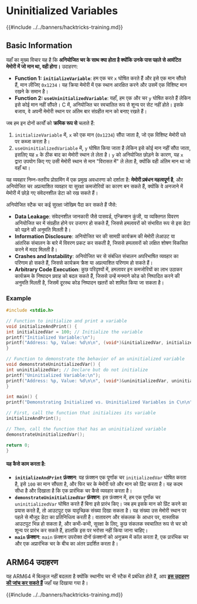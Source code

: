 # Uninitialized Variables

{{#include ../../banners/hacktricks-training.md}}

## Basic Information

यहाँ का मुख्य विचार यह है कि **अनियोजित चर के साथ क्या होता है क्योंकि उनके पास पहले से आवंटित मेमोरी में जो मान था, वही होगा।** उदाहरण:

- **Function 1: `initializeVariable`**: हम एक चर `x` घोषित करते हैं और इसे एक मान सौंपते हैं, मान लीजिए `0x1234`। यह क्रिया मेमोरी में एक स्थान आरक्षित करने और उसमें एक विशिष्ट मान रखने के समान है।
- **Function 2: `useUninitializedVariable`**: यहाँ, हम एक और चर `y` घोषित करते हैं लेकिन इसे कोई मान नहीं सौंपते। C में, अनियोजित चर स्वचालित रूप से शून्य पर सेट नहीं होते। इसके बजाय, वे अपनी मेमोरी स्थान पर अंतिम बार संग्रहीत मान को बनाए रखते हैं।

जब हम इन दोनों कार्यों को **क्रमिक रूप से** चलाते हैं:

1. `initializeVariable` में, `x` को एक मान (`0x1234`) सौंपा जाता है, जो एक विशिष्ट मेमोरी पते पर कब्जा करता है।
2. `useUninitializedVariable` में, `y` घोषित किया जाता है लेकिन इसे कोई मान नहीं सौंपा जाता, इसलिए यह `x` के ठीक बाद का मेमोरी स्थान ले लेता है। `y` को अनियोजित छोड़ने के कारण, यह `x` द्वारा उपयोग किए गए उसी मेमोरी स्थान से मान "विरासत में" ले लेता है, क्योंकि वही अंतिम मान था जो वहाँ था।

यह व्यवहार निम्न-स्तरीय प्रोग्रामिंग में एक प्रमुख अवधारणा को दर्शाता है: **मेमोरी प्रबंधन महत्वपूर्ण है**, और अनियोजित चर अप्रत्याशित व्यवहार या सुरक्षा कमजोरियों का कारण बन सकते हैं, क्योंकि वे अनजाने में मेमोरी में छोड़े गए संवेदनशील डेटा को रख सकते हैं।

अनियोजित स्टैक चर कई सुरक्षा जोखिम पैदा कर सकते हैं जैसे:

- **Data Leakage**: संवेदनशील जानकारी जैसे पासवर्ड, एन्क्रिप्शन कुंजी, या व्यक्तिगत विवरण अनियोजित चर में संग्रहीत होने पर उजागर हो सकते हैं, जिससे हमलावरों को संभावित रूप से इस डेटा को पढ़ने की अनुमति मिलती है।
- **Information Disclosure**: अनियोजित चर की सामग्री कार्यक्रम की मेमोरी लेआउट या आंतरिक संचालन के बारे में विवरण प्रकट कर सकती है, जिससे हमलावरों को लक्षित शोषण विकसित करने में मदद मिलती है।
- **Crashes and Instability**: अनियोजित चर से संबंधित संचालन अपरिभाषित व्यवहार का परिणाम हो सकते हैं, जिससे कार्यक्रम क्रैश या अप्रत्याशित परिणाम हो सकते हैं।
- **Arbitrary Code Execution**: कुछ परिदृश्यों में, हमलावर इन कमजोरियों का लाभ उठाकर कार्यक्रम के निष्पादन प्रवाह को बदल सकते हैं, जिससे उन्हें मनमाने कोड को निष्पादित करने की अनुमति मिलती है, जिसमें दूरस्थ कोड निष्पादन खतरों को शामिल किया जा सकता है।

### Example
```c
#include <stdio.h>

// Function to initialize and print a variable
void initializeAndPrint() {
int initializedVar = 100; // Initialize the variable
printf("Initialized Variable:\n");
printf("Address: %p, Value: %d\n\n", (void*)&initializedVar, initializedVar);
}

// Function to demonstrate the behavior of an uninitialized variable
void demonstrateUninitializedVar() {
int uninitializedVar; // Declare but do not initialize
printf("Uninitialized Variable:\n");
printf("Address: %p, Value: %d\n\n", (void*)&uninitializedVar, uninitializedVar);
}

int main() {
printf("Demonstrating Initialized vs. Uninitialized Variables in C\n\n");

// First, call the function that initializes its variable
initializeAndPrint();

// Then, call the function that has an uninitialized variable
demonstrateUninitializedVar();

return 0;
}
```
#### यह कैसे काम करता है:

- **`initializeAndPrint` फ़ंक्शन**: यह फ़ंक्शन एक पूर्णांक चर `initializedVar` घोषित करता है, इसे `100` का मान सौंपता है, और फिर चर के मेमोरी पते और मान को प्रिंट करता है। यह कदम सीधा है और दिखाता है कि एक प्रारंभिक चर कैसे व्यवहार करता है।
- **`demonstrateUninitializedVar` फ़ंक्शन**: इस फ़ंक्शन में, हम एक पूर्णांक चर `uninitializedVar` घोषित करते हैं बिना इसे प्रारंभ किए। जब हम इसके मान को प्रिंट करने का प्रयास करते हैं, तो आउटपुट एक यादृच्छिक संख्या दिखा सकता है। यह संख्या उस मेमोरी स्थान पर पहले से मौजूद डेटा का प्रतिनिधित्व करती है। वातावरण और संकलक के आधार पर, वास्तविक आउटपुट भिन्न हो सकता है, और कभी-कभी, सुरक्षा के लिए, कुछ संकलक स्वचालित रूप से चर को शून्य पर प्रारंभ कर सकते हैं, हालांकि इस पर भरोसा नहीं किया जाना चाहिए।
- **`main` फ़ंक्शन**: `main` फ़ंक्शन उपरोक्त दोनों फ़ंक्शनों को अनुक्रम में कॉल करता है, एक प्रारंभिक चर और एक अप्रारंभिक चर के बीच का अंतर प्रदर्शित करता है।

## ARM64 उदाहरण

यह ARM64 में बिल्कुल नहीं बदलता है क्योंकि स्थानीय चर भी स्टैक में प्रबंधित होते हैं, आप [**इस उदाहरण की जांच कर सकते हैं**](https://8ksec.io/arm64-reversing-and-exploitation-part-6-exploiting-an-uninitialized-stack-variable-vulnerability/) जहाँ यह दिखाया गया है।

{{#include ../../banners/hacktricks-training.md}}
